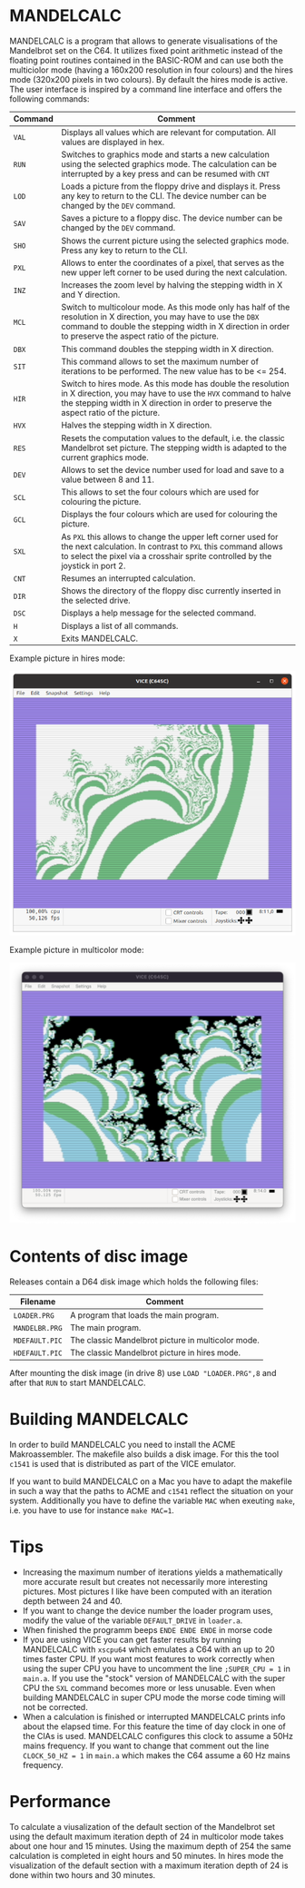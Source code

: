 # MANDELCALC

MANDELCALC is a program that allows to generate visualisations of the Mandelbrot set on the C64. 
It utilizes fixed point arithmetic instead of the floating point routines contained in the BASIC-ROM
and can use both the multiciolor mode (having a 160x200 resolution in four colours) and
the hires mode (320x200 pixels in two colours). By default the hires mode is active. The user 
interface is inspired by a command line interface and offers the following commands:

| Command | Comment |
|-|-|
|`VAL` | Displays all values which are relevant for computation. All values are displayed in hex. |
|`RUN` | Switches to graphics mode and starts a new calculation using the selected graphics mode. The calculation can be interrupted by a key press and can be resumed with `CNT`|
|`LOD` | Loads a picture from the floppy drive and displays it. Press any key to return to the CLI. The device number can be changed by the `DEV` command.| 
|`SAV` | Saves a picture to a floppy disc. The device number can be changed by the `DEV` command. |
|`SHO` | Shows the current picture using the selected graphics mode. Press any key to return to the CLI. |
|`PXL` | Allows to enter the coordinates of a pixel, that serves as the new upper left corner to be used during the next calculation. |
|`INZ` | Increases the zoom level by halving the stepping width in X and Y direction. |
|`MCL` | Switch to multicolour mode. As this mode only has half of the resolution in X direction, you may have to use the `DBX` command to double the stepping width in X direction in order to preserve the aspect ratio of the picture. |
|`DBX` | This command doubles the stepping width in X direction. |
|`SIT` | This command allows to set the maximum number of iterations to be performed. The new value has to be <= 254. |
|`HIR` | Switch to hires mode. As this mode has double the resolution in X direction, you may have to use the `HVX` command to halve the stepping width in X direction in order to preserve the aspect ratio of the picture.|
|`HVX` | Halves the stepping width in X direction. |
|`RES` | Resets the computation values to the default, i.e. the classic Mandelbrot set picture. The stepping width is adapted to the current graphics mode. |
|`DEV` | Allows to set the device number used for load and save to a value between 8 and 11. |
|`SCL` | This allows to set the four colours which are used for colouring the picture. |
|`GCL` | Displays the four colours which are used for colouring the picture. |
|`SXL` | As `PXL` this allows to change the upper left corner used for the next calculation. In contrast to `PXL` this command allows to select the pixel via a crosshair sprite controlled by the joystick in port 2. |
|`CNT` | Resumes an interrupted calculation. |
|`DIR` | Shows the directory of the floppy disc currently inserted in the selected drive. |
|`DSC` | Displays a help message for the selected command. |
|`H`| Displays a list of all commands. |
|`X`| Exits MANDELCALC. |

Example picture in hires mode:

![](/example_hires.png?raw=true "Example picture in hires mode")

Example picture in multicolor mode:

![](/example_multicolor.png?raw=true "Example picture in multicolor mode")

# Contents of disc image

Releases contain a D64 disk image which holds the following files:

|Filename| Comment|
|-|-|
|`LOADER.PRG`| A program that loads the main program. |
|`MANDELBR.PRG`| The main program. |
|`MDEFAULT.PIC`| The classic Mandelbrot picture in multicolor mode. |
|`HDEFAULT.PIC`| The classic Mandelbrot picture in hires mode. |

After mounting the disk image (in drive 8) use `LOAD "LOADER.PRG",8` and after that 
`RUN` to start MANDELCALC.

# Building MANDELCALC

In order to build MANDELCALC you need to install the ACME Makroassembler. The makefile also
builds a disk image. For this the tool `c1541` is used that is distributed as part of the VICE
emulator. 

If you want to build MANDELCALC on a Mac you have to adapt the makefile in such a way that the
paths to ACME and `c1541` reflect the situation on your system. Additionally you have to define
the variable `MAC` when exeuting `make`, i.e. you have to use for instance `make MAC=1`.

# Tips

- Increasing the maximum number of iterations yields a mathematically more accurate result but creates not necessarily more interesting pictures. Most pictures I like have been computed with an iteration depth between 24 and 40.
- If you want to change the device number the loader program uses, modify the value of the variable `DEFAULT_DRIVE` in `loader.a`.
- When finished the programm beeps `ENDE ENDE ENDE` in morse code
- If you are using VICE you can get faster results by running MANDELCALC with `xscpu64` which emulates a C64 with an up to 20 times faster CPU. If you want most features to work correctly when using the super CPU you have to uncomment the line `;SUPER_CPU = 1` in `main.a`. If you use the "stock" version of MANDELCALC with the super CPU the `SXL` command becomes more or less unusable. Even when building MANDELCALC in super CPU mode the morse code timing will not be corrected.
- When a calculation is finished or interrupted MANDELCALC prints info about the elapsed time. For this feature the time of day clock in one of the CIAs is used. MANDELCALC configures this clock to assume a 50Hz mains frequency. If you want to change that comment out the line `CLOCK_50_HZ = 1` in `main.a` which makes the C64 assume a 60 Hz mains frequency.

# Performance

To calculate a viusalization of the default section of the Mandelbrot set using the default maximum iteration depth of 24 in multicolor mode takes about one hour and 15 minutes. Using the maximum depth of 254 the same calculation is completed in eight hours and 50 minutes. In hires mode the visualization of the default section with a maximum iteration depth of 24 is done within two hours and 30 minutes. 